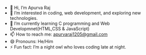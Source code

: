 - 👋 Hi, I’m Apurva Raj
- 👀 I’m interested in coding, web development, and exploring new technologies.
- 🌱 I’m currently learning C programming and Web Developmnet(HTML,CSS & JavaScript)
- 📫 How to reach me: apurvaraj1205@gmail.com
- 😄 Pronouns: He/Him
- ⚡ Fun fact: I’m a night owl who loves coding late at night.

<!---
appurv-raj/appurv-raj is a ✨ special ✨ repository because its `README.md` (this file) appears on your GitHub profile.
You can click the Preview link to take a look at your changes.
--->
